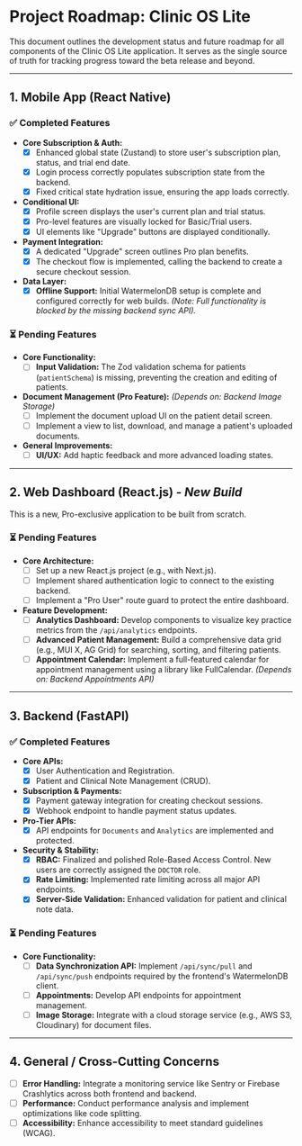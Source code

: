 # Project Roadmap: Clinic OS Lite

This document outlines the development status and future roadmap for all components of the Clinic OS Lite application. It serves as the single source of truth for tracking progress toward the beta release and beyond.

---

## 1. Mobile App (React Native)

### ✅ Completed Features

- **Core Subscription & Auth:**
  - [x] Enhanced global state (Zustand) to store user's subscription plan, status, and trial end date.
  - [x] Login process correctly populates subscription state from the backend.
  - [x] Fixed critical state hydration issue, ensuring the app loads correctly.
- **Conditional UI:**
  - [x] Profile screen displays the user's current plan and trial status.
  - [x] Pro-level features are visually locked for Basic/Trial users.
  - [x] UI elements like "Upgrade" buttons are displayed conditionally.
- **Payment Integration:**
  - [x] A dedicated "Upgrade" screen outlines Pro plan benefits.
  - [x] The checkout flow is implemented, calling the backend to create a secure checkout session.
- **Data Layer:**
  - [x] **Offline Support:** Initial WatermelonDB setup is complete and configured correctly for web builds. *(Note: Full functionality is blocked by the missing backend sync API).*

### ⏳ Pending Features

- **Core Functionality:**
    - [ ] **Input Validation:** The Zod validation schema for patients (`patientSchema`) is missing, preventing the creation and editing of patients.
- **Document Management (Pro Feature):** *(Depends on: Backend Image Storage)*
  - [ ] Implement the document upload UI on the patient detail screen. 
  - [ ] Implement a view to list, download, and manage a patient's uploaded documents.
- **General Improvements:**
  - [ ] **UI/UX:** Add haptic feedback and more advanced loading states.

---

## 2. Web Dashboard (React.js) - *New Build*

This is a new, Pro-exclusive application to be built from scratch.

### ⏳ Pending Features

- **Core Architecture:**
  - [ ] Set up a new React.js project (e.g., with Next.js).
  - [ ] Implement shared authentication logic to connect to the existing backend.
  - [ ] Implement a "Pro User" route guard to protect the entire dashboard.
- **Feature Development:**
  - [ ] **Analytics Dashboard:** Develop components to visualize key practice metrics from the `/api/analytics` endpoints.
  - [ ] **Advanced Patient Management:** Build a comprehensive data grid (e.g., MUI X, AG Grid) for searching, sorting, and filtering patients.
  - [ ] **Appointment Calendar:** Implement a full-featured calendar for appointment management using a library like FullCalendar. *(Depends on: Backend Appointments API)*

---

## 3. Backend (FastAPI)

### ✅ Completed Features

- **Core APIs:**
  - [x] User Authentication and Registration.
  - [x] Patient and Clinical Note Management (CRUD).
- **Subscription & Payments:**
  - [x] Payment gateway integration for creating checkout sessions.
  - [x] Webhook endpoint to handle payment status updates.
- **Pro-Tier APIs:**
  - [x] API endpoints for `Documents` and `Analytics` are implemented and protected.
- **Security & Stability:**
  - [x] **RBAC:** Finalized and polished Role-Based Access Control. New users are correctly assigned the `DOCTOR` role.
  - [x] **Rate Limiting:** Implemented rate limiting across all major API endpoints.
  - [x] **Server-Side Validation:** Enhanced validation for patient and clinical note data.

### ⏳ Pending Features

- **Core Functionality:**
  - [ ] **Data Synchronization API:** Implement `/api/sync/pull` and `/api/sync/push` endpoints required by the frontend's WatermelonDB client.
  - [ ] **Appointments:** Develop API endpoints for appointment management.
  - [ ] **Image Storage:** Integrate with a cloud storage service (e.g., AWS S3, Cloudinary) for document files.

---

## 4. General / Cross-Cutting Concerns

- [ ] **Error Handling:** Integrate a monitoring service like Sentry or Firebase Crashlytics across both frontend and backend.
- [ ] **Performance:** Conduct performance analysis and implement optimizations like code splitting.
- [ ] **Accessibility:** Enhance accessibility to meet standard guidelines (WCAG).